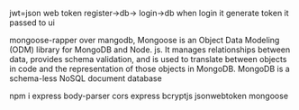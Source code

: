 jwt=json web token
register->db->
login->db 
when login it generate token it passed to ui

mongoose-rapper over mangodb, Mongoose is an Object Data Modeling (ODM) library for MongoDB and Node. js. It manages relationships between data, provides schema validation, and is used to translate between objects in code and the representation of those objects in MongoDB. MongoDB is a schema-less NoSQL document database

npm i express body-parser cors express bcryptjs jsonwebtoken mongoose
